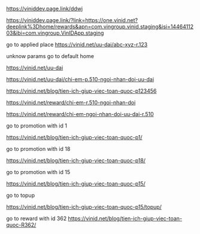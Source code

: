 https://viniddev.page.link/ddwj


https://viniddev.page.link/?link=https://one.vinid.net?deeplink%3Dhome/rewards&apn=com.vingroup.vinid.staging&isi=1446411203&ibi=com.vingroup.VinIDApp.staging




go to applied place
https://vinid.net/uu-dai/abc-xyz-r.123 


unknow params go to default home

https://vinid.net/uu-dai


https://vinid.net/uu-dai/chi-em-p.510-ngoi-nhan-doi-uu-dai


https://vinid.net/blog/tien-ich-giup-viec-toan-quoc-p123456




https://vinid.net/reward/chi-em-r.510-ngoi-nhan-doi


https://vinid.net/reward/chi-em-ngoi-nhan-doi-uu-dai-r.510



go to promotion with id 1

https://vinid.net/blog/tien-ich-giup-viec-toan-quoc-p1/


go to promotion with id 18

https://vinid.net/blog/tien-ich-giup-viec-toan-quoc-p18/


go to promotion with id 15

https://vinid.net/blog/tien-ich-giup-viec-toan-quoc-p15/


go to topup

https://vinid.net/blog/tien-ich-giup-viec-toan-quoc-p15/topup/




go to reward with id 362
https://vinid.net/blog/tien-ich-giup-viec-toan-quoc-R362/
